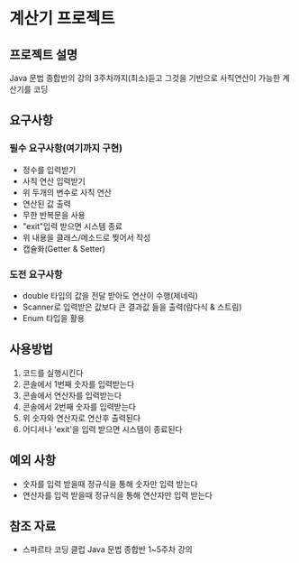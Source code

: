 # 계산기 프로젝트


## 프로젝트 설명

Java 문법 종합반의 강의 3주차까지(최소)듣고 그것을 기반으로 사칙연산이 가능한 계산기를 코딩

## 요구사항

### 필수 요구사항(여기까지 구현)
- 정수를 입력받기
- 사칙 연산 입력받기
- 위 두개의 변수로 사칙 연산
- 연산된 값 출력
- 무한 반복문을 사용
- "exit"입력 받으면 시스템 종료
- 위 내용을 클래스/메소드로 찢어서 작성
- 캡슐화(Getter & Setter)

### 도전 요구사항
- double 타입의 값을 전달 받아도 연산이 수행(제네릭)
- Scanner로 입력받은 값보다 큰 결과값 들을 출력(람다식 & 스트림)
- Enum 타입을 활용

## 사용방법
1. 코드를 실행시킨다
2. 콘솔에서 1번째 숫자를 입력받는다
3. 콘솔에서 연산자를 입력받는다
4. 콘솔에서 2번째 숫자를 입력받는다
5. 위 숫자와 연산자로 연산후 출력된다
6. 어디서나 'exit'을 입력 받으면 시스템이 종료된다

## 예외 사항
- 숫자를 입력 받을때 정규식을 통해 숫자만 입력 받는다
- 연산자를 입력 받을때 정규식을 통해 연산자만 입력 받는다

## 참조 자료
- 스파르타 코딩 클럽 Java 문법 종합반 1~5주차 강의

